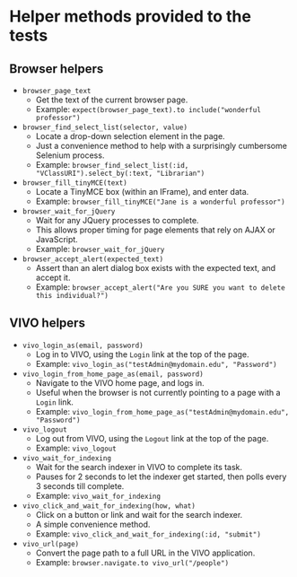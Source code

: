 # Helper methods provided to the tests

## Browser helpers

* `browser_page_text`
	* Get the text of the current browser page.
	* Example: `expect(browser_page_text).to include("wonderful professor")`
* `browser_find_select_list(selector, value)`
   * Locate a drop-down selection element in the page. 
   * Just a convenience method to help with a surprisingly cumbersome Selenium process.
   * Example: `browser_find_select_list(:id, "VClassURI").select_by(:text, "Librarian")`
* `browser_fill_tinyMCE(text)`
	* Locate a TinyMCE box (within an IFrame), and enter data.
	* Example: `browser_fill_tinyMCE("Jane is a wonderful professor")`
* `browser_wait_for_jQuery`
	* Wait for any JQuery processes to complete.
	* This allows proper timing for page elements that rely on AJAX or JavaScript.
	* Example: `browser_wait_for_jQuery `
* `browser_accept_alert(expected_text)`
	* Assert than an alert dialog box exists with the expected text, and accept it.
	* Example: `browser_accept_alert("Are you SURE you want to delete this individual?")`

## VIVO helpers

* `vivo_login_as(email, password)`
	* Log in to VIVO, using the `Login` link at the top of the page.
	* Example: `vivo_login_as("testAdmin@mydomain.edu", "Password")`
* `vivo_login_from_home_page_as(email, password)`
	* Navigate to the VIVO home page, and logs in.
	* Useful when the browser is not currently pointing to a page with a `Login` link.
	* Example: `vivo_login_from_home_page_as("testAdmin@mydomain.edu", "Password")`
* `vivo_logout`
	* Log out from VIVO, using the `Logout` link at the top of the page.
	* Example: `vivo_logout`
* `vivo_wait_for_indexing`
	* Wait for the search indexer in VIVO to complete its task.
	* Pauses for 2 seconds to let the indexer get started, then polls every 3 seconds till complete.
	* Example: `vivo_wait_for_indexing `
* `vivo_click_and_wait_for_indexing(how, what)`
	* Click on a button or link and wait for the search indexer.
	* A simple convenience method.
	* Example: `vivo_click_and_wait_for_indexing(:id, "submit")`
* `vivo_url(page)`
	* Convert the page path to a full URL in the VIVO application.
	* Example: `browser.navigate.to vivo_url("/people")`
